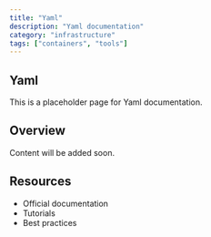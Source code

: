 ```yaml
---
title: "Yaml"
description: "Yaml documentation"
category: "infrastructure"
tags: ["containers", "tools"]
---
```


## Yaml

This is a placeholder page for Yaml documentation.

## Overview

Content will be added soon.

## Resources

- Official documentation
- Tutorials
- Best practices
